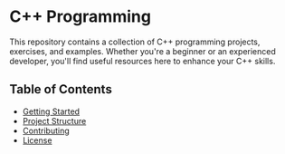 # C++ Programming

This repository contains a collection of C++ programming projects, exercises, and examples. Whether you're a beginner or an experienced developer, you'll find useful resources here to enhance your C++ skills.

## Table of Contents

- [Getting Started](#getting-started)
- [Project Structure](#project-structure)
- [Contributing](#contributing)
- [License](#license)
